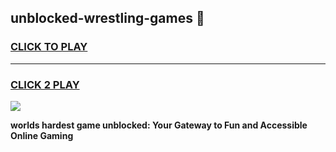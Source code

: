 
## unblocked-wrestling-games 👋
<h3>
<a href="https://premium.freeplayer.one?title=unblocked-wrestling-games&ref=14F">CLICK TO PLAY</a></h3>
<hr>

<h3>
<a href="https://premium.freeplayer.one?title=unblocked-wrestling-games&ref=14F">CLICK 2 PLAY</a>
  
</h3>

<a href="https://premium.freeplayer.one?title=unblocked-wrestling-games&ref=12F/"><img src="https://clearcache.store/games.png"></a>


**worlds hardest game unblocked: Your Gateway to Fun and Accessible Online Gaming**
